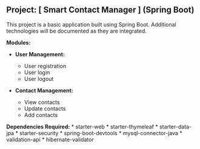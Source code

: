 ## Project: [ Smart Contact Manager ] (Spring Boot)

This project is a basic application built using Spring Boot. Additional technologies will be documented as they are integrated.

**Modules:**

* **User Management:**
    * User registration
    * User login
    * User logout

* **Contact Management:**
    * View contacts
    * Update contacts
    * Add contacts


**Dependencies Required:**
    * starter-web
    * starter-thymeleaf
    * starter-data-jpa
    * starter-security
    * spring-boot-devtools
    * mysql-connector-java
    * validation-api
    * hibernate-validator
                             